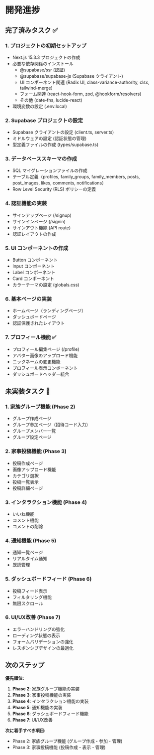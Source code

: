 # 開発進捗

## 完了済みタスク ✅

### 1. プロジェクトの初期セットアップ
- Next.js 15.3.3 プロジェクトの作成
- 必要な依存関係のインストール
  - @supabase/ssr (認証)
  - @supabase/supabase-js (Supabase クライアント)
  - UI コンポーネント関連 (Radix UI, class-variance-authority, clsx, tailwind-merge)
  - フォーム関連 (react-hook-form, zod, @hookform/resolvers)
  - その他 (date-fns, lucide-react)
- 環境変数の設定 (.env.local)

### 2. Supabase プロジェクトの設定
- Supabase クライアントの設定 (client.ts, server.ts)
- ミドルウェアの設定 (認証状態の管理)
- 型定義ファイルの作成 (types/supabase.ts)

### 3. データベーススキーマの作成
- SQL マイグレーションファイルの作成
- テーブル定義（profiles, family_groups, family_members, posts, post_images, likes, comments, notifications）
- Row Level Security (RLS) ポリシーの定義

### 4. 認証機能の実装
- サインアップページ (/signup)
- サインインページ (/signin)
- サインアウト機能 (API route)
- 認証レイアウトの作成

### 5. UI コンポーネントの作成
- Button コンポーネント
- Input コンポーネント
- Label コンポーネント
- Card コンポーネント
- カラーテーマの設定 (globals.css)

### 6. 基本ページの実装
- ホームページ（ランディングページ）
- ダッシュボードページ
- 認証保護されたレイアウト

### 7. プロフィール機能 ✅
- プロフィール編集ページ (/profile)
- アバター画像のアップロード機能
- ニックネームの変更機能
- プロフィール表示コンポーネント
- ダッシュボードヘッダー統合

## 未実装タスク 📝

### 1. 家族グループ機能 (Phase 2)
- グループ作成ページ
- グループ参加ページ（招待コード入力）
- グループメンバー一覧
- グループ設定ページ

### 2. 家事投稿機能 (Phase 3)
- 投稿作成ページ
- 画像アップロード機能
- カテゴリ選択
- 投稿一覧表示
- 投稿詳細ページ

### 3. インタラクション機能 (Phase 4)
- いいね機能
- コメント機能
- コメントの削除

### 4. 通知機能 (Phase 5)
- 通知一覧ページ
- リアルタイム通知
- 既読管理

### 5. ダッシュボードフィード (Phase 6)
- 投稿フィード表示
- フィルタリング機能
- 無限スクロール

### 6. UI/UX改善 (Phase 7)
- エラーハンドリングの強化
- ローディング状態の表示
- フォームバリデーションの強化
- レスポンシブデザインの最適化

## 次のステップ

**優先順位:**
1. **Phase 2**: 家族グループ機能の実装
2. **Phase 3**: 家事投稿機能の実装  
3. **Phase 4**: インタラクション機能の実装
4. **Phase 5**: 通知機能の実装
5. **Phase 6**: ダッシュボードフィード機能
6. **Phase 7**: UI/UX改善

**次に着手すべき項目:**
- Phase 2: 家族グループ機能 (グループ作成・参加・管理)
- Phase 3: 家事投稿機能 (投稿作成・表示・管理)